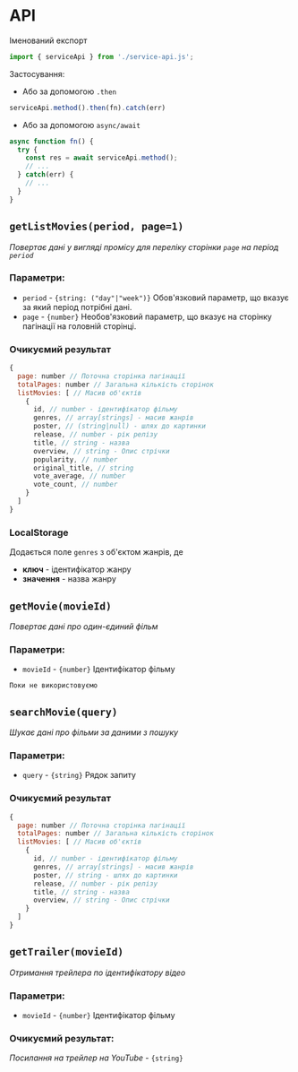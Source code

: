 # API

Іменований експорт

```javascript
import { serviceApi } from './service-api.js';
````

Застосування:

* Або за допомогою `.then`

```javascript
serviceApi.method().then(fn).catch(err)
```

* Або за допомогою `async/await`

```javascript
async function fn() {
  try {
    const res = await serviceApi.method();
    // ...
  } catch(err) {
    // ...
  }
}
```

## `getListMovies(period, page=1)`

*Повертає дані у вигляді промісу для переліку сторінки `page` на період `period`*

### Параметри:

* `period` - `{string: ("day"|"week")}` Обов'язковий параметр, що вказує за який період потрібні дані.
* `page` - `{number}` Необов'язковий параметр, що вказує на сторінку пагінації на головній сторінці.

### Очикуємий результат

```javascript
{
  page: number // Поточна сторінка пагінації
  totalPages: number // Загальна кількість сторінок
  listMovies: [ // Масив об'єктів
    {
      id, // number - ідентифікатор фільму
      genres, // array[strings] - масив жанрів
      poster, // (string|null) - шлях до картинки
      release, // number - рік релізу
      title, // string - назва
      overview, // string - Опис стрічки
      popularity, // number
      original_title, // string
      vote_average, // number
      vote_count, // number
    }
  ]
}
```

### LocalStorage

Додається поле `genres` з об'єктом жанрів, де

* **ключ** - ідентифікатор жанру
* **значення** - назва жанру

## `getMovie(movieId)`

*Повертає дані про один-єдиний фільм*

### Параметри:

* `movieId` - `{number}` Ідентифікатор фільму

```
Поки не використовуємо
```

## `searchMovie(query)`

*Шукає дані про фільми за даними з пошуку*

### Параметри:

* `query` - `{string}` Рядок запиту

### Очикуємий результат

```javascript
{
  page: number // Поточна сторінка пагінації
  totalPages: number // Загальна кількість сторінок
  listMovies: [ // Масив об'єктів
    {
      id, // number - ідентифікатор фільму
      genres, // array[strings] - масив жанрів
      poster, // string - шлях до картинки
      release, // number - рік релізу
      title, // string - назва
      overview, // string - Опис стрічки
    }
  ]
}
```

## `getTrailer(movieId)`

*Отримання трейлера по ідентифікатору відео*

### Параметри:

* `movieId` - `{number}` Ідентифікатор фільму

### Очикуємий результат:

*Посилання на трейлер на YouTube* - `{string}`